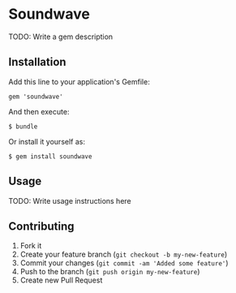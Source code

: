# Soundwave

TODO: Write a gem description

## Installation

Add this line to your application's Gemfile:

    gem 'soundwave'

And then execute:

    $ bundle

Or install it yourself as:

    $ gem install soundwave

## Usage

TODO: Write usage instructions here

## Contributing

1. Fork it
2. Create your feature branch (`git checkout -b my-new-feature`)
3. Commit your changes (`git commit -am 'Added some feature'`)
4. Push to the branch (`git push origin my-new-feature`)
5. Create new Pull Request
